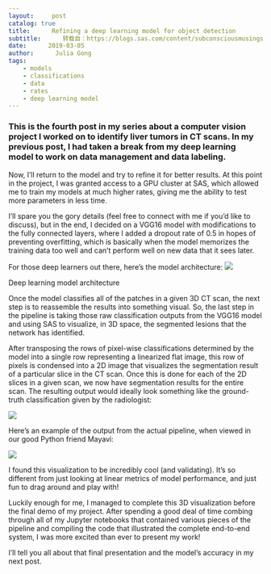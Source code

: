 ```yaml
---
layout:     post
catalog: true
title:      Refining a deep learning model for object detection
subtitle:      转载自：https://blogs.sas.com/content/subconsciousmusings/2019/03/05/refining-a-deep-learning-model-for-object-detection/
date:      2019-03-05
author:      Julia Gong
tags:
    - models
    - classifications
    - data
    - rates
    - deep learning model
---
```


### This is the fourth post in my series about a computer vision project I worked on to identify liver tumors in CT scans. In my previous post, I had taken a break from my deep learning model to work on data management and data labeling.

Now, I’ll return to the model and try to refine it for better results. At this point in the project, I was granted access to a GPU cluster at SAS, which allowed me to train my models at much higher rates, giving me the ability to test more parameters in less time.

I’ll spare you the gory details (feel free to connect with me if you’d like to discuss), but in the end, I decided on a VGG16 model with modifications to the fully connected layers, where I added a dropout rate of 0.5 in hopes of preventing overfitting, which is basically when the model memorizes the training data too well and can’t perform well on new data that it sees later.

For those deep learners out there, here’s the model architecture:
![](https://blogs.sas.com/content/subconsciousmusings/files/2019/03/deep-learning-model-architecture.png)


Deep learning model architecture

Once the model classifies all of the patches in a given 3D CT scan, the next step is to reassemble the results into something visual. So, the last step in the pipeline is taking those raw classification outputs from the VGG16 model and using SAS to visualize, in 3D space, the segmented lesions that the network has identified.

After transposing the rows of pixel-wise classifications determined by the model into a single row representing a linearized flat image, this row of pixels is condensed into a 2D image that visualizes the segmentation result of a particular slice in the CT scan. Once this is done for each of the 2D slices in a given scan, we now have segmentation results for the entire scan. The resulting output would ideally look something like the ground-truth classification given by the radiologist:

![](https://blogs.sas.com/content/subconsciousmusings/files/2019/03/2Dslices.png)


Here’s an example of the output from the actual pipeline, when viewed in our good Python friend Mayavi:

![](https://blogs.sas.com/content/subconsciousmusings/files/2019/03/mayavi-output.png)


I found this visualization to be incredibly cool (and validating). It’s so different from just looking at linear metrics of model performance, and just fun to drag around and play with!

Luckily enough for me, I managed to complete this 3D visualization before the final demo of my project. After spending a good deal of time combing through all of my Jupyter notebooks that contained various pieces of the pipeline and compiling the code that illustrated the complete end-to-end system, I was more excited than ever to present my work!

I’ll tell you all about that final presentation and the model’s accuracy in my next post.

